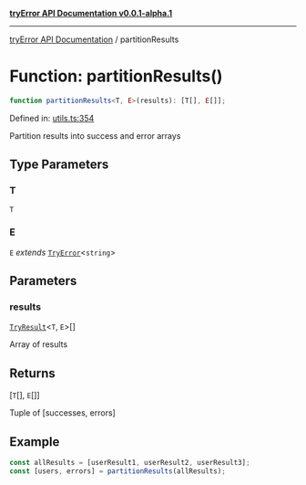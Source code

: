 [**tryError API Documentation v0.0.1-alpha.1**](../index.md)

***

[tryError API Documentation](../index.md) / partitionResults

# Function: partitionResults()

```ts
function partitionResults<T, E>(results): [T[], E[]];
```

Defined in: [utils.ts:354](https://github.com/oconnorjohnson/tryError/blob/e3ae0308069a4fba073f4543d527ad76373db795/src/utils.ts#L354)

Partition results into success and error arrays

## Type Parameters

### T

`T`

### E

`E` *extends* [`TryError`](../interfaces/TryError.md)\<`string`\>

## Parameters

### results

[`TryResult`](../type-aliases/TryResult.md)\<`T`, `E`\>[]

Array of results

## Returns

\[`T`[], `E`[]\]

Tuple of [successes, errors]

## Example

```typescript
const allResults = [userResult1, userResult2, userResult3];
const [users, errors] = partitionResults(allResults);
```
